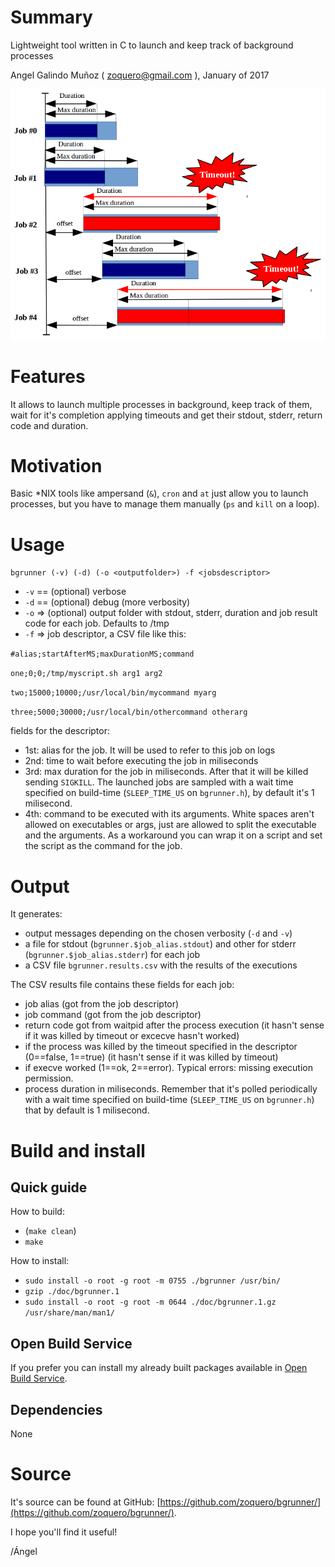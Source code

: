 # Summary

Lightweight tool written in C to launch and keep track of background processes

Angel Galindo Muñoz ( zoquero@gmail.com ), January of 2017

![Illustration](https://github.com/zoquero/bgrunner/blob/master/doc/bgrunner.illustration.png)

# Features

It allows to launch multiple processes in background, keep track of them, wait for it's completion applying timeouts and get their stdout, stderr, return code and duration.

# Motivation

Basic \*NIX tools like ampersand (`&`), `cron` and `at` just allow you to launch processes, but you have to manage them manually (`ps` and `kill` on a loop).

# Usage

`bgrunner (-v) (-d) (-o <outputfolder>) -f <jobsdescriptor>`

* `-v` == (optional) verbose
* `-d` == (optional) debug (more verbosity)
* `-o` => (optional) output folder with stdout, stderr, duration and job result code for each job. Defaults to /tmp
* `-f` => job descriptor, a CSV file like this:

`#alias;startAfterMS;maxDurationMS;command`

`one;0;0;/tmp/myscript.sh arg1 arg2`

`two;15000;10000;/usr/local/bin/mycommand myarg`

`three;5000;30000;/usr/local/bin/othercommand otherarg`

fields for the descriptor:
* 1st: alias for the job. It will be used to refer to this job on logs
* 2nd: time to wait before executing the job in miliseconds
* 3rd: max duration for the job in miliseconds. After that it will be killed sending `SIGKILL`. The launched jobs are sampled with a wait time specified on build-time (`SLEEP_TIME_US` on `bgrunner.h`), by default it's 1 milisecond.
* 4th: command to be executed with its arguments. White spaces aren't allowed on executables or args, just are allowed to split the executable and the arguments. As a workaround you can wrap it on a script and set the script as the command for the job.

# Output

It generates:

* output messages depending on the chosen verbosity (`-d` and `-v`)
* a file for stdout (`bgrunner.$job_alias.stdout`) and other for stderr (`bgrunner.$job_alias.stderr`) for each job
* a CSV file `bgrunner.results.csv` with the results of the executions

The CSV results file contains these fields for each job:

* job alias (got from the job descriptor)
* job command (got from the job descriptor)
* return code got from waitpid after the process execution (it hasn't sense if it was killed by timeout or excecve hasn't worked)
* if the process was killed by the timeout specified in the descriptor (0==false, 1==true) (it hasn't sense if it was killed by timeout)
* if execve worked (1==ok, 2==error). Typical errors: missing execution permission.
* process duration in miliseconds. Remember that it's polled periodically with a wait time specified on build-time (`SLEEP_TIME_US` on `bgrunner.h`) that by default is 1 milisecond.

# Build and install

## Quick guide

How to build:

* (`make clean`)
* `make`

How to install:

* `sudo install -o root -g root -m 0755 ./bgrunner /usr/bin/`
* `gzip ./doc/bgrunner.1`
* `sudo install -o root -g root -m 0644 ./doc/bgrunner.1.gz /usr/share/man/man1/`

## Open Build Service
If you prefer you can install my already built packages available in [Open Build Service](https://build.opensuse.org/package/show/home:zoquero:bgrunner/bgrunner).

## Dependencies

None

# Source
It's source can be found at GitHub: [https://github.com/zoquero/bgrunner/](https://github.com/zoquero/bgrunner/).

I hope you'll find it useful!

/Ángel
